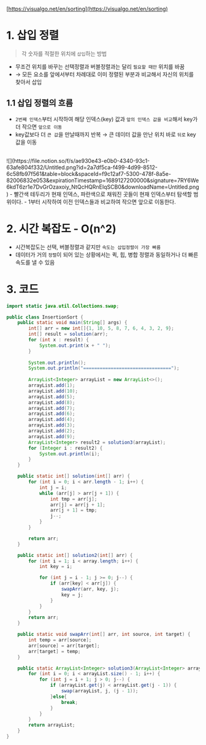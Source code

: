 [https://visualgo.net/en/sorting](https://visualgo.net/en/sorting)

# 1. 삽입 정렬
> 각 숫자를 적절한 위치에 `삽입`하는 방법
- 무조건 위치를 바꾸는 선택정렬과 버블정렬과는 달리 `필요할 때만` 위치를 바꿈
- → 모든 요소를 앞에서부터 차례대로 이미 정렬된 부분과 비교해서 자신의 위치를 찾아서 삽입

## 1.1 삽입 정렬의 흐름
- `2번째 인덱스`부터 시작하여 해당 인덱스(key) 값과 `앞의 인덱스 값을 비교`해서 key가 더 작으면 `앞으로 이동`  
- key값보다 더 `큰 값`을 만날때까지 반복 → 큰 데이터 값을 만난 위치 바로 `뒤로` key값을 이동
<br/>
![](https://file.notion.so/f/s/ae930e43-e0b0-4340-93c1-63afe804f332/Untitled.png?id=2a7df5ca-f499-4d99-8512-6c58fb97f561&table=block&spaceId=f9c12af7-5300-478f-8a5e-82006832e053&expirationTimestamp=1689127200000&signature=7RY6We6kdT6zr1e7DvGrOzaxoiy_NtQcHQRnEIqSCB0&downloadName=Untitled.png)
- 빨간색 테두리가 현재 인덱스, 파란색으로 채워진 곳들이 현재 인덱스부터 탐색할 범위이다.
- 1부터 시작하여 이전 인덱스들과 비교하여 작으면 앞으로 이동한다.


# 2. 시간 복잡도 - O(n^2)
- 시간복잡도는 선택, 버블정렬과 같지만 `속도는 삽입정렬이 가장 빠름`
- 데이터가 거의 `정렬`이 되어 있는 상황에서는 퀵, 힙, 병합 정렬과 동일하거나 더 빠른 속도를 낼 수 있음

# 3. 코드
```java
import static java.util.Collections.swap;

public class InsertionSort {
    public static void main(String[] args) {
        int[] arr = new int[]{1, 10, 5, 8, 7, 6, 4, 3, 2, 9};
        int[] result = solution(arr);
        for (int x : result) {
            System.out.print(x + " ");
        }
        
        System.out.println();
        System.out.println("================================");
        
        ArrayList<Integer> arrayList = new ArrayList<>();
        arrayList.add(1);
        arrayList.add(10);
        arrayList.add(5);
        arrayList.add(8);
        arrayList.add(7);
        arrayList.add(6);
        arrayList.add(4);
        arrayList.add(3);
        arrayList.add(2);
        arrayList.add(9);
        ArrayList<Integer> result2 = solution3(arrayList);
        for (Integer i : result2) {
            System.out.println(i);
        }
    }

    public static int[] solution(int[] arr) {
        for (int i = 0; i < arr.length - 1; i++) {
            int j = i;
            while (arr[j] > arr[j + 1]) {
                int tmp = arr[j];
                arr[j] = arr[j + 1];
                arr[j + 1] = tmp;
                j--;
            }
        }

        return arr;
    }

    public static int[] solution2(int[] arr) {
        for (int i = 1; i < array.length; i++) {
            int key = i;

            for (int j = i - 1; j >= 0; j--) {
                if (arr[key] < arr[j]) {
                    swapArr(arr, key, j);
                    key = j;
                }
            }
        }
        return arr;
    }

    public static void swapArr(int[] arr, int source, int target) {
        int temp = arr[source];
        arr[source] = arr[target];
        arr[target] = temp;
    }

    public static ArrayList<Integer> solution3(ArrayList<Integer> arrayList) {
        for (int i = 0; i < arrayList.size() - 1; i++) {
            for (int j = i + 1; j > 0; j--) {
                if (arrayList.get(j) < arrayList.get(j - 1)) {
                    swap(arrayList, j, (j - 1));
                }else{
                    break;
                }
            }
        }
        return arrayList;
    }
}
```
